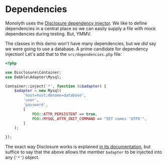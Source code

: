 # Dependencies
Monolyth uses the [Disclosure dependency injector](http://disclosure.monomelodies.nl).
We like to define dependencies in a central place so we can easily supply a file
with mock dependencies during testing. But, YMMV.

The classes in this demo won't have many dependencies, but we _did_ say we were
going to use a database. A prime candidate for dependency injection! Let's add
that to the `src/dependencies.php` file:

```php
<?php

use Disclosure\Container;
use Dabble\Adapter\Mysql;

Container::inject('*', function (&$adapter) {
    $adapter = new Mysql(
        'host=host;dbname=database',
        'user',
        'password',
        [
            PDO::ATTR_PERSISTENT => true,
            PDO::MYSQL_ATTR_INIT_COMMAND => "SET names 'UTF8'",
        ]
    );

});

```

The exact way Disclosure works is explained [in its
documentation](http://disclosure.monomelodies.nl/docs/), but suffice to say that
the above allows the member `$adapter` to be injected into any (`'*'`) object.

